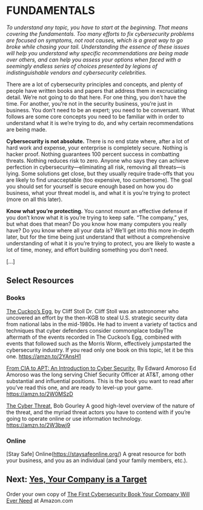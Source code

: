 # FUNDAMENTALS

*To understand any topic, you have to start at the beginning. That means covering the fundamentals. Too many efforts to fix cybersecurity problems are focused on symptoms, not root causes, which is a great way to go broke while chasing your tail. Understanding the essence of these issues will help you understand why specific recommendations are being made over others, and can help you assess your options when faced with a seemingly endless series of choices presented by legions of indistinguishable vendors and cybersecurity celebrities.*

There are a lot of cybersecurity principles and concepts, and plenty of people have written books and papers that address them in excruciating detail. We’re not going to do that here. For one thing, you don’t have the time. For another, you’re not in the security business, you’re just in business. You don’t need to be an expert; you need to be conversant. What follows are some core concepts you need to be familiar with in order to understand what it is we’re trying to do, and why certain recommendations are being made. 

**Cybersecurity is not absolute.** There is no end state where, after a lot of hard work and expense, your enterprise is completely secure. Nothing is hacker proof. Nothing guarantees 100 percent success in combatting threats. Nothing reduces risk to zero.  Anyone who says they can achieve perfection in cybersecurity—eliminating all risk, removing all threats—is lying. Some solutions get close, but they usually require trade-offs that you are likely to find unacceptable (too expensive, too cumbersome). The goal you should set for yourself is secure enough based on how you do business, what your threat model is, and what it is you’re trying to protect (more on all this later).

**Know what you’re protecting.** You cannot mount an effective defense if you don’t know what it is you’re trying to keep safe. “The company,” yes, but what does that mean? Do you know how many computers you really have? Do you know where all your data is? We’ll get into this more in-depth later, but for the time being just understand that without a comprehensive understanding of what it is you’re trying to protect, you are likely to waste a lot of time, money, and effort building something you don’t need.

[...]

## Select Resources

### Books

[The Cuckoo’s Egg](https://amzn.to/2YAnsH1), by Cliff Stoll
Dr. Cliff Stoll was an astronomer who uncovered an effort by the then-KGB to steal U.S. strategic security data from national labs in the mid-1980s. He had to invent a variety of tactics and techniques that cyber defenders consider commonplace todayThe aftermath of the events recorded in The Cuckoo’s Egg, combined with events that followed such as the Morris Worm, effectively jumpstarted the cybersecurity industry.  If you read only one book on this topic, let it be this one. https://amzn.to/2YAnsH1

[From CIA to APT: An Introduction to Cyber Security](https://amzn.to/2W0MSzD), By Edward Amoroso
Ed Amoroso was the long serving Chief Security Officer at AT&T, among other substantial and influential positions. This is the book you want to read after you’ve read this one, and are ready to level-up your game. https://amzn.to/2W0MSzD

[The Cyber Threat](https://amzn.to/2W3bwj9), Bob Gourley
A good high-level overview of the nature of the threat, and the myriad threat actors you have to contend with if you’re going to operate online or use information technology. 
https://amzn.to/2W3bwj9

### Online

[Stay Safe] Online(https://staysafeonline.org/)
A great resource for both your business, and you as an individual (and your family members, etc.). 


Next: [Yes, Your Company is a Target](/You_Are_A_Target.md)
---

Order your own copy of [The First Cybersecurity Book Your Company Will Ever Need](https://www.amazon.com/dp/B07S1RMRY1) at Amazon.com
